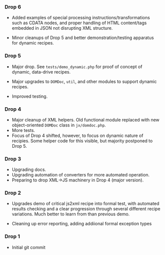 
### Drop 6

  * Added examples of  special processing instructions/transformations
    such as CDATA nodes, and proper handling of HTML content/tags embedded in
    JSON not disrupting XML structure.

  * Minor cleanups of Drop 5 and better demonstration/testing
    apparatus for dynamic recipes.


### Drop 5

  * Major drop. See `tests/demo_dynamic.php` for proof of concept of
    dynamic, data-drive recipes.

  * Major upgrades to `DOMDoc`, `util`, and other modules to support
    dynamic recipes.

  * Improved testing.

### Drop 4

  * Major cleanup of XML helpers. Old functional module replaced with
    new object-oriented `DOMDoc` class in `jx/domdoc.php`.
  * More tests.
  * Focus of Drop 4 shifted, however, to focus on dynamic nature of
    recipies. Some helper code for this visible, but majority postponed to
    Drop 5.

### Drop 3

 * Upgrading docs.
 * Upgrading automation of converters for more automated operation.
 * Preparing to drop XML->JS machinery in Drop 4 (major version).

### Drop 2

 * Upgrades demo of critical js2xml recipe into formal test, with automated results
   checking and a clear progression through several different recipe variations.
   Much better to learn from than previous demo.

 * Cleaning up error reporting, adding addiional formal exception types

### Drop 1

 * Initial git commit